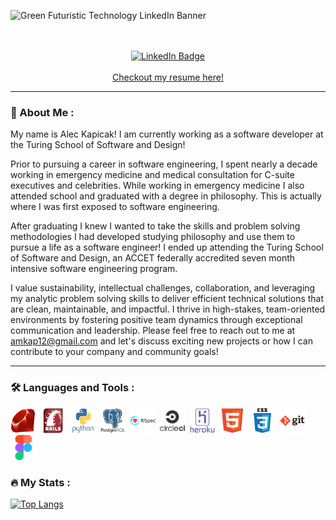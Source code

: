 ![Green Futuristic Technology LinkedIn Banner](https://github.com/AlecKap/AlecKap/assets/120225785/8f849f66-bd99-4a5d-9ba7-8f8a9e9f77ed)

<div id="header" align="center">
  <img src="https://komarev.com/ghpvc/?username=aleckap&style=flat-square&color=blue" alt=""/>
  <br>
  <br>
  <div id="badges">
    <a href="https://www.linkedin.com/in/alec-kapicak/">
      <img src="https://img.shields.io/badge/LinkedIn-blue?style=for-the-badge&logo=linkedin&logoColor=white" alt="LinkedIn Badge"/>
    </a>
  </div>
  <br>
  <div>
    <a href="https://aleckap.github.io/alec_portfolio/"> Checkout my resume here!</a>
  </div>
</div>

---

### 🔬 About Me :

My name is Alec Kapicak! I am currently working as a software developer at the Turing School of Software and Design! 

Prior to pursuing a career in software engineering, I spent nearly a decade working in emergency medicine and medical consultation for C-suite executives and celebrities. While working in emergency medicine I also attended school and graduated with a degree in philosophy. This is actually where I was first exposed to software engineering.

After graduating I knew I wanted to take the skills and problem solving methodologies I had developed studying philosophy and use them to pursue a life as a software engineer! I ended up attending the Turing School of Software and Design, an ACCET federally accredited seven month intensive software engineering program.

I value sustainability, intellectual challenges, collaboration, and leveraging my analytic problem solving skills to deliver efficient technical solutions that are clean, maintainable, and impactful. I thrive in high-stakes, team-oriented environments by fostering positive team dynamics through exceptional communication and leadership. Please feel free to reach out to me at amkap12@gmail.com and let's discuss exciting new projects or how I can contribute to your company and community goals!

---

### :hammer_and_wrench: Languages and Tools :
<div>
  <img src="https://github.com/devicons/devicon/blob/master/icons/ruby/ruby-original.svg" title="Ruby" alt="Ruby" width="40" height="40"/>&nbsp;
  <img src="https://github.com/devicons/devicon/blob/master/icons/rails/rails-original-wordmark.svg" title="Rails" alt="Rails" width="40" height="40"/>&nbsp;
  <img src="https://github.com/devicons/devicon/blob/master/icons/python/python-original-wordmark.svg" title="Python"  alt="Python" width="40" height="40"/>&nbsp;
  <img src="https://github.com/devicons/devicon/blob/master/icons/postgresql/postgresql-original-wordmark.svg" title="PostgreSQL" alt="PostgreSQL" width="40" height="40"/>&nbsp;
  <img src="https://github.com/devicons/devicon/blob/master/icons/rspec/rspec-original-wordmark.svg" title="RSpec" alt="RSpec" width="40" height="40"/>&nbsp;
  <img src="https://github.com/devicons/devicon/blob/master/icons/circleci/circleci-plain-wordmark.svg" title="CircleCI" alt="CircleCI" width="40" height="40"/>&nbsp;
  <img src="https://github.com/devicons/devicon/blob/master/icons/heroku/heroku-original-wordmark.svg" title="Heroku" alt="Heroku" width="40" height="40"/>&nbsp;
  <img src="https://github.com/devicons/devicon/blob/master/icons/html5/html5-original.svg" title="HTML5" alt="HTML" width="40" height="40"/>&nbsp;
  <img src="https://github.com/devicons/devicon/blob/master/icons/css3/css3-original-wordmark.svg" title="CSS"  alt="CSS" width="40" height="40"/>&nbsp;
  <img src="https://github.com/devicons/devicon/blob/master/icons/git/git-original-wordmark.svg" title="Git" **alt="Git" width="40" height="40"/>
  <img src="https://github.com/devicons/devicon/blob/master/icons/figma/figma-original.svg" title="Figma" alt="Figma" width="40" height="40"/>&nbsp;
</div>


### :fire: My Stats :
<!-- [![GitHub Streak](http://github-readme-streak-stats.herokuapp.com?user=aleckap&theme=dark&background=000000)](https://git.io/streak-stats) -->
[![Top Langs](https://github-readme-stats.vercel.app/api/top-langs/?username=aleckap&layout=compact&theme=vision-friendly-dark)](https://github.com/anuraghazra/github-readme-stats)

<!--
**AlecKap/AlecKap** is a ✨ _special_ ✨ repository because its `README.md` (this file) appears on your GitHub profile.

Here are some ideas to get you started:

- 🔭 I’m currently working on ...
- 🌱 I’m currently learning ...
- 👯 I’m looking to collaborate on ...
- 🤔 I’m looking for help with ...
- 💬 Ask me about ...
- 📫 How to reach me: ...
- 😄 Pronouns: ...
- ⚡ Fun fact: ...
-->
